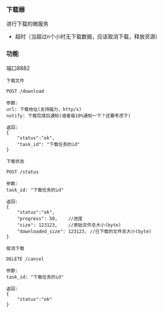 ### 下载器

进行下载的微服务

- 超时（当超过n个小时无下载数据，应该取消下载，释放资源）

### 功能

端口8882

```
下载文件

POST /download

参数:
url: 下载地址(支持磁力，http/s)
notify: 下载完成后通知(或者每10%通知一下？还要考虑下)

返回:
{
    "status":"ok",
    "task_id": "下载任务的id"
}
```

```
下载状态

POST /status

参数:
task_id: "下载任务的id"

返回:
{
    "status":"ok",
    "progress": 50,    //进度
    "size": 123123,    //原始文件总大小(byte)
    "downloaded_size": 123123, //已下载的文件总大小(byte)
}
```

```
取消下载

DELETE /cancel

参数:
task_id: "下载任务的id"

返回:
{
    "status":"ok"
}
```